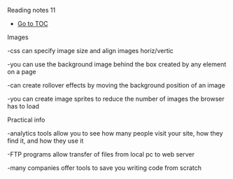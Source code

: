 Reading notes 11

- [Go to TOC](README.md)

Images

-css can specify image size and align images horiz/vertic

-you can use the background image behind the box created by any element on a page

-can create rollover effects by moving the background position of an image

-you can create image sprites to reduce the number of images the browser has to load


Practical info

-analytics tools allow you to see how many people visit your site, how they find it, and how they use it

-FTP programs allow transfer of files from local pc to web server

-many companies offer tools to save you writing code from scratch


